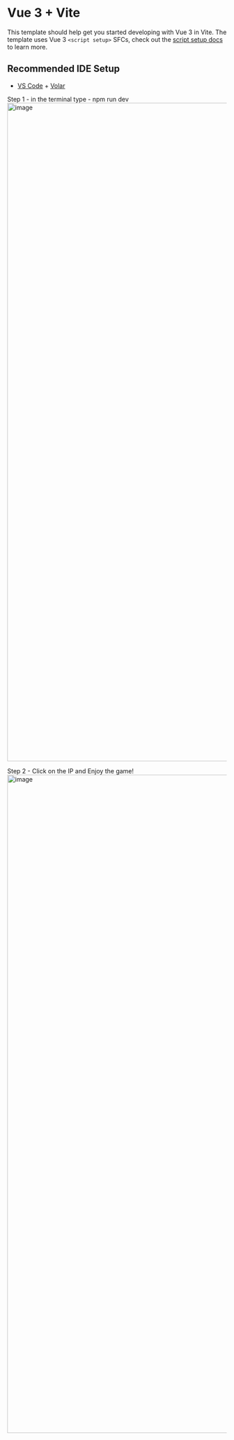 # Vue 3 + Vite

This template should help get you started developing with Vue 3 in Vite. The template uses Vue 3 `<script setup>` SFCs, check out the [script setup docs](https://v3.vuejs.org/api/sfc-script-setup.html#sfc-script-setup) to learn more.

## Recommended IDE Setup

- [VS Code](https://code.visualstudio.com/) + [Volar](https://marketplace.visualstudio.com/items?itemName=Vue.volar)


Step 1 - in the terminal type - npm run dev 
<img width="1512" alt="image" src="https://user-images.githubusercontent.com/97340087/208053656-6b6983a4-02f8-47c7-bf40-cc43348be522.png">


Step 2 - Click on the IP and Enjoy the game!
<img width="1512" alt="image" src="https://user-images.githubusercontent.com/97340087/208053839-b7bdff50-24c8-4170-9a5d-ac8fcc9ac009.png">
